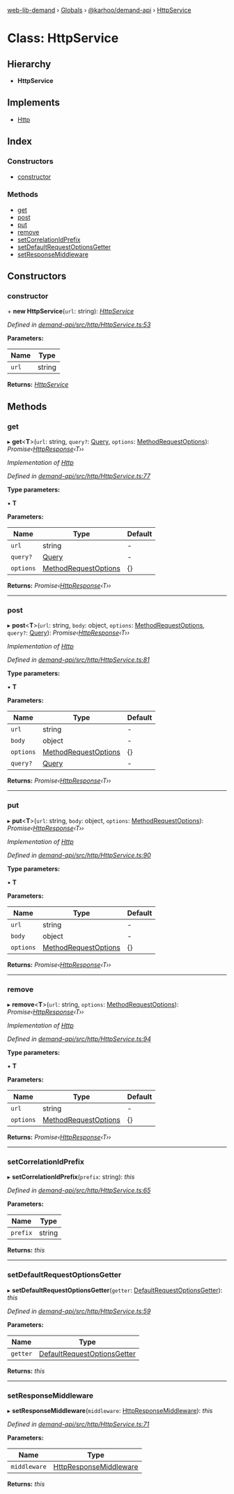 [web-lib-demand](../README.md) › [Globals](../globals.md) › [@karhoo/demand-api](../modules/_karhoo_demand_api.md) › [HttpService](_karhoo_demand_api.httpservice.md)

# Class: HttpService

## Hierarchy

* **HttpService**

## Implements

* [Http](../interfaces/_karhoo_demand_api.http.md)

## Index

### Constructors

* [constructor](_karhoo_demand_api.httpservice.md#constructor)

### Methods

* [get](_karhoo_demand_api.httpservice.md#get)
* [post](_karhoo_demand_api.httpservice.md#post)
* [put](_karhoo_demand_api.httpservice.md#put)
* [remove](_karhoo_demand_api.httpservice.md#remove)
* [setCorrelationIdPrefix](_karhoo_demand_api.httpservice.md#setcorrelationidprefix)
* [setDefaultRequestOptionsGetter](_karhoo_demand_api.httpservice.md#setdefaultrequestoptionsgetter)
* [setResponseMiddleware](_karhoo_demand_api.httpservice.md#setresponsemiddleware)

## Constructors

###  constructor

\+ **new HttpService**(`url`: string): *[HttpService](_karhoo_demand_api.httpservice.md)*

*Defined in [demand-api/src/http/HttpService.ts:53](https://github.com/karhoo/web-lib-demand/blob/e2b078c/packages/demand-api/src/http/HttpService.ts#L53)*

**Parameters:**

Name | Type |
------ | ------ |
`url` | string |

**Returns:** *[HttpService](_karhoo_demand_api.httpservice.md)*

## Methods

###  get

▸ **get**<**T**>(`url`: string, `query?`: [Query](../modules/_karhoo_demand_api.md#query), `options`: [MethodRequestOptions](../modules/_karhoo_demand_api.md#methodrequestoptions)): *Promise‹[HttpResponse](../modules/_karhoo_demand_api.md#httpresponse)‹T››*

*Implementation of [Http](../interfaces/_karhoo_demand_api.http.md)*

*Defined in [demand-api/src/http/HttpService.ts:77](https://github.com/karhoo/web-lib-demand/blob/e2b078c/packages/demand-api/src/http/HttpService.ts#L77)*

**Type parameters:**

▪ **T**

**Parameters:**

Name | Type | Default |
------ | ------ | ------ |
`url` | string | - |
`query?` | [Query](../modules/_karhoo_demand_api.md#query) | - |
`options` | [MethodRequestOptions](../modules/_karhoo_demand_api.md#methodrequestoptions) | {} |

**Returns:** *Promise‹[HttpResponse](../modules/_karhoo_demand_api.md#httpresponse)‹T››*

___

###  post

▸ **post**<**T**>(`url`: string, `body`: object, `options`: [MethodRequestOptions](../modules/_karhoo_demand_api.md#methodrequestoptions), `query?`: [Query](../modules/_karhoo_demand_api.md#query)): *Promise‹[HttpResponse](../modules/_karhoo_demand_api.md#httpresponse)‹T››*

*Implementation of [Http](../interfaces/_karhoo_demand_api.http.md)*

*Defined in [demand-api/src/http/HttpService.ts:81](https://github.com/karhoo/web-lib-demand/blob/e2b078c/packages/demand-api/src/http/HttpService.ts#L81)*

**Type parameters:**

▪ **T**

**Parameters:**

Name | Type | Default |
------ | ------ | ------ |
`url` | string | - |
`body` | object | - |
`options` | [MethodRequestOptions](../modules/_karhoo_demand_api.md#methodrequestoptions) | {} |
`query?` | [Query](../modules/_karhoo_demand_api.md#query) | - |

**Returns:** *Promise‹[HttpResponse](../modules/_karhoo_demand_api.md#httpresponse)‹T››*

___

###  put

▸ **put**<**T**>(`url`: string, `body`: object, `options`: [MethodRequestOptions](../modules/_karhoo_demand_api.md#methodrequestoptions)): *Promise‹[HttpResponse](../modules/_karhoo_demand_api.md#httpresponse)‹T››*

*Implementation of [Http](../interfaces/_karhoo_demand_api.http.md)*

*Defined in [demand-api/src/http/HttpService.ts:90](https://github.com/karhoo/web-lib-demand/blob/e2b078c/packages/demand-api/src/http/HttpService.ts#L90)*

**Type parameters:**

▪ **T**

**Parameters:**

Name | Type | Default |
------ | ------ | ------ |
`url` | string | - |
`body` | object | - |
`options` | [MethodRequestOptions](../modules/_karhoo_demand_api.md#methodrequestoptions) | {} |

**Returns:** *Promise‹[HttpResponse](../modules/_karhoo_demand_api.md#httpresponse)‹T››*

___

###  remove

▸ **remove**<**T**>(`url`: string, `options`: [MethodRequestOptions](../modules/_karhoo_demand_api.md#methodrequestoptions)): *Promise‹[HttpResponse](../modules/_karhoo_demand_api.md#httpresponse)‹T››*

*Implementation of [Http](../interfaces/_karhoo_demand_api.http.md)*

*Defined in [demand-api/src/http/HttpService.ts:94](https://github.com/karhoo/web-lib-demand/blob/e2b078c/packages/demand-api/src/http/HttpService.ts#L94)*

**Type parameters:**

▪ **T**

**Parameters:**

Name | Type | Default |
------ | ------ | ------ |
`url` | string | - |
`options` | [MethodRequestOptions](../modules/_karhoo_demand_api.md#methodrequestoptions) | {} |

**Returns:** *Promise‹[HttpResponse](../modules/_karhoo_demand_api.md#httpresponse)‹T››*

___

###  setCorrelationIdPrefix

▸ **setCorrelationIdPrefix**(`prefix`: string): *this*

*Defined in [demand-api/src/http/HttpService.ts:65](https://github.com/karhoo/web-lib-demand/blob/e2b078c/packages/demand-api/src/http/HttpService.ts#L65)*

**Parameters:**

Name | Type |
------ | ------ |
`prefix` | string |

**Returns:** *this*

___

###  setDefaultRequestOptionsGetter

▸ **setDefaultRequestOptionsGetter**(`getter`: [DefaultRequestOptionsGetter](../modules/_karhoo_demand_api.md#defaultrequestoptionsgetter)): *this*

*Defined in [demand-api/src/http/HttpService.ts:59](https://github.com/karhoo/web-lib-demand/blob/e2b078c/packages/demand-api/src/http/HttpService.ts#L59)*

**Parameters:**

Name | Type |
------ | ------ |
`getter` | [DefaultRequestOptionsGetter](../modules/_karhoo_demand_api.md#defaultrequestoptionsgetter) |

**Returns:** *this*

___

###  setResponseMiddleware

▸ **setResponseMiddleware**(`middleware`: [HttpResponseMiddleware](../modules/_karhoo_demand_api.md#httpresponsemiddleware)): *this*

*Defined in [demand-api/src/http/HttpService.ts:71](https://github.com/karhoo/web-lib-demand/blob/e2b078c/packages/demand-api/src/http/HttpService.ts#L71)*

**Parameters:**

Name | Type |
------ | ------ |
`middleware` | [HttpResponseMiddleware](../modules/_karhoo_demand_api.md#httpresponsemiddleware) |

**Returns:** *this*
